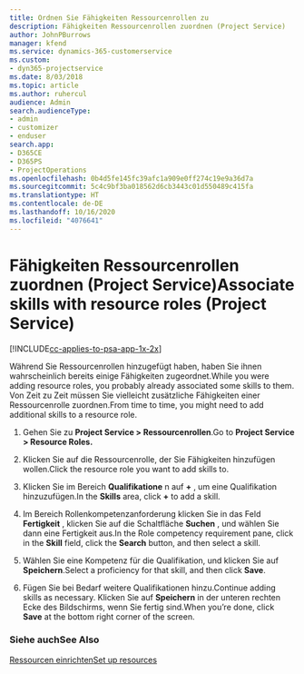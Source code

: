 ```yaml
---
title: Ordnen Sie Fähigkeiten Ressourcenrollen zu
description: Fähigkeiten Ressourcenrollen zuordnen (Project Service)
author: JohnPBurrows
manager: kfend
ms.service: dynamics-365-customerservice
ms.custom:
- dyn365-projectservice
ms.date: 8/03/2018
ms.topic: article
ms.author: ruhercul
audience: Admin
search.audienceType:
- admin
- customizer
- enduser
search.app:
- D365CE
- D365PS
- ProjectOperations
ms.openlocfilehash: 0b4d5fe145fc39afc1a909e0ff274c19e9a36d7a
ms.sourcegitcommit: 5c4c9bf3ba018562d6cb3443c01d550489c415fa
ms.translationtype: HT
ms.contentlocale: de-DE
ms.lasthandoff: 10/16/2020
ms.locfileid: "4076641"
---
```

# <a name="associate-skills-with-resource-roles-project-service"></a><span data-ttu-id="d582c-103">Fähigkeiten Ressourcenrollen zuordnen (Project Service)</span><span class="sxs-lookup"><span data-stu-id="d582c-103">Associate skills with resource roles (Project Service)</span></span>

[!INCLUDE[cc-applies-to-psa-app-1x-2x](../includes/cc-applies-to-psa-app-1x-2x.md)]

<span data-ttu-id="d582c-104">Während Sie Ressourcenrollen hinzugefügt haben, haben Sie ihnen wahrscheinlich bereits einige Fähigkeiten zugeordnet.</span><span class="sxs-lookup"><span data-stu-id="d582c-104">While you were adding resource roles, you probably already associated some skills to them.</span></span> <span data-ttu-id="d582c-105">Von Zeit zu Zeit müssen Sie vielleicht zusätzliche Fähigkeiten einer Ressourcenrolle zuordnen.</span><span class="sxs-lookup"><span data-stu-id="d582c-105">From time to time, you might need to add additional skills to a resource role.</span></span>  
  
1.  <span data-ttu-id="d582c-106">Gehen Sie zu **Project Service > Ressourcenrollen**.</span><span class="sxs-lookup"><span data-stu-id="d582c-106">Go to **Project Service > Resource Roles.**</span></span>  
  
2.  <span data-ttu-id="d582c-107">Klicken Sie auf die Ressourcenrolle, der Sie Fähigkeiten hinzufügen wollen.</span><span class="sxs-lookup"><span data-stu-id="d582c-107">Click the resource role you want to add skills to.</span></span>  
  
3.  <span data-ttu-id="d582c-108">Klicken Sie im Bereich **Qualifikatione** n auf **+** , um eine Qualifikation hinzuzufügen.</span><span class="sxs-lookup"><span data-stu-id="d582c-108">In the **Skills** area, click **+** to add a skill.</span></span>  
  
4.  <span data-ttu-id="d582c-109">Im Bereich Rollenkompetenzanforderung klicken Sie in das Feld **Fertigkeit** , klicken Sie auf die Schaltfläche **Suchen** , und wählen Sie dann eine Fertigkeit aus.</span><span class="sxs-lookup"><span data-stu-id="d582c-109">In the Role competency requirement pane, click in the **Skill** field, click the **Search** button,  and then select a skill.</span></span>  
  
5.  <span data-ttu-id="d582c-110">Wählen Sie eine Kompetenz für die Qualifikation, und klicken Sie auf **Speichern**.</span><span class="sxs-lookup"><span data-stu-id="d582c-110">Select a proficiency for that skill, and then click **Save**.</span></span>  
  
6.  <span data-ttu-id="d582c-111">Fügen Sie bei Bedarf weitere Qualifikationen hinzu.</span><span class="sxs-lookup"><span data-stu-id="d582c-111">Continue adding skills as necessary.</span></span> <span data-ttu-id="d582c-112">Klicken Sie auf **Speichern** in der unteren rechten Ecke des Bildschirms, wenn Sie fertig sind.</span><span class="sxs-lookup"><span data-stu-id="d582c-112">When you’re done, click **Save** at the bottom right corner of the screen.</span></span>  
  
### <a name="see-also"></a><span data-ttu-id="d582c-113">Siehe auch</span><span class="sxs-lookup"><span data-stu-id="d582c-113">See Also</span></span>  
 [<span data-ttu-id="d582c-114">Ressourcen einrichten</span><span class="sxs-lookup"><span data-stu-id="d582c-114">Set up resources</span></span>](../psa/set-up-resources.md)
